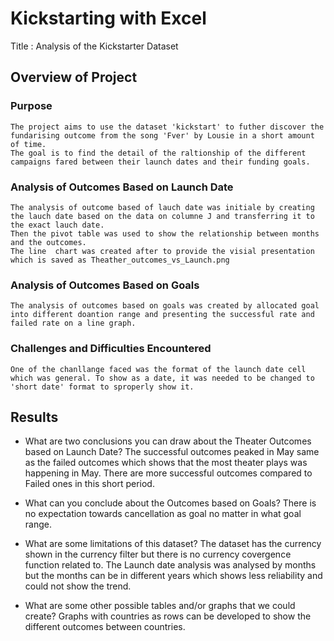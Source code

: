 # Kickstarting with Excel


Title : Analysis of the Kickstarter Dataset
## Overview of Project
### Purpose
	The project aims to use the dataset 'kickstart' to futher discover the fundarising outcome from the song 'Fver' by Lousie in a short amount of time. 
	The goal is to find the detail of the raltionship of the different campaigns fared between their launch dates and their funding goals. 
### Analysis of Outcomes Based on Launch Date
	The analysis of outcome based of lauch date was initiale by creating the lauch date based on the data on columne J and transferring it to the exact lauch date. 
	Then the pivot table was used to show the relationship between months and the outcomes. 
	The line  chart was created after to provide the visial presentation which is saved as Theather_outcomes_vs_Launch.png
### Analysis of Outcomes Based on Goals
	The analysis of outcomes based on goals was created by allocated goal into different doantion range and presenting the successful rate and failed rate on a line graph. 
### Challenges and Difficulties Encountered
	One of the chanllange faced was the format of the launch date cell which was general. To show as a date, it was needed to be changed to 'short date' format to sproperly show it. 
## Results

- What are two conclusions you can draw about the Theater Outcomes based on Launch Date?
	The successful outcomes peaked in May same as the failed outcomes which shows that the most theater plays was happening in May.
	There are more successful outcomes compared to Failed ones in this short period.

- What can you conclude about the Outcomes based on Goals?
	There is no expectation towards cancellation as goal no matter in what goal range.

- What are some limitations of this dataset?
	The dataset has the currency shown in the currency filter but there is no currency covergence function related to.
	The Launch date analysis was analysed by months but the months can be in different years which shows less reliability and could not show the trend. 

- What are some other possible tables and/or graphs that we could create?
	Graphs with countries as rows can be developed to show the different outcomes between countries. 